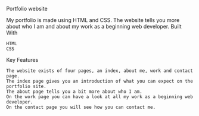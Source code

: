 Portfolio website

My portfolio is made using HTML and CSS. The website tells you more about who I am and about my work as a beginning web developer.
Built With

    HTML
    CSS

Key Features

    The website exists of four pages, an index, about me, work and contact page.
    The index page gives you an introduction of what you can expect on the portfolio site.
    The about page tells you a bit more about who I am.
    On the work page you can have a look at all my work as a beginning web developer.
    On the contact page you will see how you can contact me.
